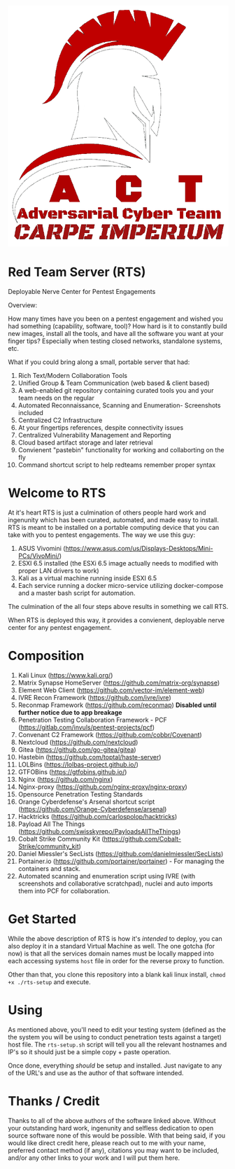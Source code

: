 ![alt text](https://github.com/jallphin/red-team-server/blob/main/setup/website/RTS_logo.png?raw=true)

# Red Team Server (RTS)
Deployable Nerve Center for Pentest Engagements 

Overview:

How many times have you been on a pentest engagement and wished you had something (capability, software, tool)?
How hard is it to constantly build new images, install all the tools, and have all the software you want at your finger tips? Especially when testing closed networks, standalone systems, etc. 

What if you could bring along a small, portable server that had:
1. Rich Text/Modern Collaboration Tools
2. Unified Group & Team Communication (web based & client based)
3. A web-enabled git repository containing curated tools you and your team needs on the regular
4. Automated Reconnaissance, Scanning and Enumeration- Screenshots included
5. Centralized C2 Infrastructure
6. At your fingertips references, despite connectivity issues
7. Centralized Vulnerability Management and Reporting
8. Cloud based artifact storage and later retrieval
9. Convienent "pastebin" functionality for working and collaborting on the fly
10. Command shortcut script to help redteams remember proper syntax

# Welcome to RTS

At it's heart RTS is just a culmination of others people hard work and ingenunity which has been curated, automated, and made easy to install.
RTS is meant to be installed on a portable computing device that you can take with you to pentest engagements. 
The way we use this guy:
1. ASUS Vivomini (https://www.asus.com/us/Displays-Desktops/Mini-PCs/VivoMini/)
2. ESXI 6.5 installed (the ESXi 6.5 image actually needs to modified with proper LAN drivers to work)
3. Kali as a virtual machine running inside ESXI 6.5
4. Each service running a docker micro-service utilizing docker-compose and a master bash script for automation. 

The culmination of the all four steps above results in something we call RTS. 

When RTS is deployed this way, it provides a convienent, deployable nerve center for any pentest engagement. 

# Composition
1. Kali Linux (https://www.kali.org/)
2. Matrix Synapse HomeServer (https://github.com/matrix-org/synapse)
3. Element Web Client (https://github.com/vector-im/element-web)
4. IVRE Recon Framework (https://github.com/ivre/ivre)
5. Reconmap Framework (https://github.com/reconmap) **Disabled until further notice due to app breakage**
6. Penetration Testing Collaboration Framework - PCF (https://gitlab.com/invuls/pentest-projects/pcf)
7. Convenant C2 Framework (https://github.com/cobbr/Covenant)
8. Nextcloud (https://github.com/nextcloud)
9. Gitea (https://github.com/go-gitea/gitea)
10. Hastebin (https://github.com/toptal/haste-server)
11. LOLBins (https://lolbas-project.github.io/)
12. GTFOBins (https://gtfobins.github.io/)
13. Nginx (https://github.com/nginx)
14. Nginx-proxy (https://github.com/nginx-proxy/nginx-proxy)
15. Opensource Penetration Testing Standards
16. Orange Cyberdefense's Arsenal shortcut script (https://github.com/Orange-Cyberdefense/arsenal)
17. Hacktricks (https://github.com/carlospolop/hacktricks)
18. Payload All The Things (https://github.com/swisskyrepo/PayloadsAllTheThings)
19. Cobalt Strike Community Kit (https://github.com/Cobalt-Strike/community_kit)
20. Daniel Miessler's SecLists (https://github.com/danielmiessler/SecLists)
21. Portainer.io (https://github.com/portainer/portainer) - For managing the containers and stack. 
22. Automated scanning and enumeration script using IVRE (with screenshots and collaborative scratchpad), nuclei and auto imports them into PCF for collaboration. 

# Get Started
While the above description of RTS is how it's *intended* to deploy, you can also deploy it in a standard Virtual Machine as well. The one gotcha (for now) is that all the services domain names must be locally mapped into each accessing systems ```host``` file in order for the reverse proxy to function. 

Other than that, you clone this repository into a blank kali linux install, ```chmod +x ./rts-setup``` and execute. 

# Using

As mentioned above, you'll need to edit your testing system (defined as the the system you will be using to conduct penetration tests against a target) host file. The ```rts-setup.sh``` script will tell you all the relevant hostnames and IP's so it should just be a simple copy + paste operation. 

Once done, everything *should* be setup and installed. Just navigate to any of the URL's and use as the author of that software intended. 

# Thanks / Credit
Thanks to all of the above authors of the software linked above. Without your outstanding hard work, ingenunity and selfless dedication to open source software none of this would be possible. With that being said, if you would like direct credit here, please reach out to me with your name, preferred contact method (if any), citations you may want to be included, and/or any other links to your work and I will put them here. 
